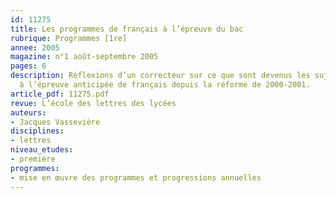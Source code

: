 ```yaml
---
id: 11275
title: Les programmes de français à l’épreuve du bac
rubrique: Programmes [1re]
annee: 2005
magazine: n°1 août-septembre 2005
pages: 6
description: Réflexions d’un correcteur sur ce que sont devenus les sujets du baccalauréat
  à l’épreuve anticipée de français depuis la réforme de 2000-2001.
article_pdf: 11275.pdf
revue: L’école des lettres des lycées
auteurs:
- Jacques Vassevière
disciplines:
- lettres
niveau_etudes:
- première
programmes:
- mise en œuvre des programmes et progressions annuelles
---
```


